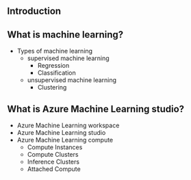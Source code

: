 ## Introduction
## What is machine learning?
  - Types of machine learning
    - supervised machine learning
      - Regression
      - Classification
    - unsupervised machine learning
      - Clustering
## What is Azure Machine Learning studio?
  - Azure Machine Learning workspace
  - Azure Machine Learning studio
  - Azure Machine Learning compute
    - Compute Instances
    - Compute Clusters
    - Inference Clusters
    - Attached Compute